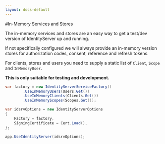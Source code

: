 ```yaml
---
layout: docs-default
---
```


#In-Memory Services and Stores

The in-memory services and stores are an easy way to get a test/dev version of IdentityServer up and running.

If not specifically configured we will always provide an in-memory version stores for authorization codes, consent, 
reference and refresh tokens.

For clients, stores and users you need to supply a static list of `Client`, `Scope` and `InMemoryUser`.

**This is only suitable for testing and development.**

```csharp
var factory = new IdentityServerServiceFactory()
        .UseInMemoryUsers(Users.Get())
        .UseInMemoryClients(Clients.Get())
        .UseInMemoryScopes(Scopes.Get());

var idsrvOptions = new IdentityServerOptions
{
    Factory = factory,
    SigningCertificate = Cert.Load(),
};

app.UseIdentityServer(idsrvOptions);
```